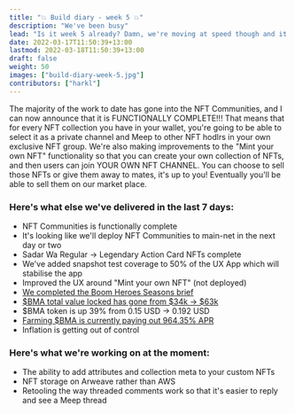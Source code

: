 ```yaml
---
title: "💥 Build diary - week 5 💥"
description: "We've been busy"
lead: "Is it week 5 already? Damn, we're moving at speed though and it's all good news."
date: 2022-03-17T11:50:39+13:00
lastmod: 2022-03-18T11:50:39+13:00
draft: false
weight: 50
images: ["build-diary-week-5.jpg"]
contributors: ["harkl"]
---
```

The majority of the work to date has gone into the NFT Communities, and I can now announce that it is FUNCTIONALLY COMPLETE!!! That means that for every NFT collection you have in your wallet, you're going to be able to select it as a private channel and Meep to other NFT hodlrs in your own exclusive NFT group. We're also making improvements to the "Mint your own NFT" functionality so that you can create your own collection of NFTs, and then users can join YOUR OWN NFT CHANNEL. You can choose to sell those NFTs or give them away to mates, it's up to you! Eventually you'll be able to sell them on our market place.

### Here's what else we've delivered in the last 7 days:

- NFT Communities is functionally complete
- It's looking like we'll deploy NFT Communities to main-net in the next day or two
- Sadar Wa <The Meepor> Regular -> Legendary Action Card NFTs complete
- We've added snapshot test coverage to 50% of the UX App which will stabilise the app
- Improved the UX around "Mint your own NFT" (not deployed)
- [We completed the Boom Heroes Seasons brief](https://docs.boom.army/prologue/season-challenges/)
- [$BMA total value locked has gone from $34k -> $63k](https://birdeye.so/token/boomh1LQnwDnHtKxWTFgxcbdRjPypRSjdwxkAEJkFSH)
- $BMA token is up 39% from 0.15 USD -> 0.192 USD
- [Farming $BMA is currently paying out 964.35% APR](https://dex.aldrin.com/pools/BMA_USDC)
- Inflation is getting out of control

### Here's what we're working on at the moment:

- The ability to add attributes and collection meta to your custom NFTs
- NFT storage on Arweave rather than AWS
- Retooling the way threaded comments work so that it's easier to reply and see a Meep thread
